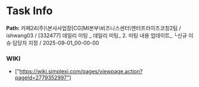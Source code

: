 # Task Info

**Path:** 카페24(주)\본사사업장\[CG]MI본부\비즈니스센터\엔터프라이즈코칭2팀 / ishwang03 / [332477] 데일리 미팅 _ 데일리 미팅_ 2. 미팅 내용 업데이트_ └신규 이슈·담당자 지정 / 2025-09-01_00-00-00

### WIKI
- ["https://wiki.simplexi.com/pages/viewpage.action?pageId=2779352997"]

